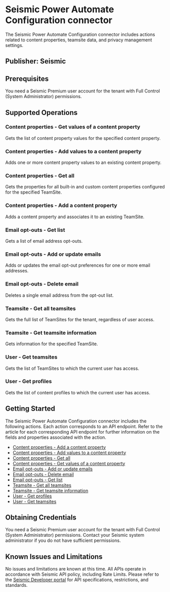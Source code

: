 # Seismic Power Automate Configuration connector
The Seismic Power Automate Configuration connector includes actions related to content properties, teamsite data, and privacy management settings.

## Publisher: Seismic​

## Prerequisites
You need a Seismic Premium user account for the tenant with Full Control (System Administrator) permissions.

## Supported Operations

### Content properties - Get values of a content property
Gets the list of content property values for the specified content property.

### Content properties - Add values to a content property
Adds one or more content property values to an existing content property.

### Content properties - Get all
Gets the properties for all built-in and custom content properties configured for the specified TeamSite.

### Content properties - Add a content property
Adds a content property and associates it to an existing TeamSite.

### Email opt-outs - Get list
Gets a list of email address opt-outs.

### Email opt-outs - Add or update emails
Adds or updates the email opt-out preferences for one or more email addresses.

### Email opt-outs - Delete email
Deletes a single email address from the opt-out list.

### Teamsite - Get all teamsites
Gets the full list of TeamSites for the tenant, regardless of user access.

### Teamsite - Get teamsite information
Gets information for the specified TeamSite.

### User - Get teamsites
Gets the list of TeamSites to which the current user has access.

### User - Get profiles
Gets the list of content profiles to which the current user has access.

## Getting Started
The Seismic Power Automate Configuration connector includes the following actions. Each action corresponds to an API endpoint. Refer to the article for each corresponding API endpoint for further information on the fields and properties associated with the action.

* [Content properties - Add a content property](https://developer.seismic.com/seismicsoftware/reference/seismiccontentpropertiesaddacontentproperty)
* [Content properties - Add values to a content property](https://developer.seismic.com/seismicsoftware/reference/seismiccontentpropertiesaddoneormorecontentpropertyvalues)
* [Content properties - Get all](https://developer.seismic.com/seismicsoftware/reference/seismiccontentpropertiesgetcontentproperties)
* [Content properties - Get values of a content property](https://developer.seismic.com/seismicsoftware/reference/seismiccontentpropertiesgetcontentpropertyvalues)
* [Email opt-outs - Add or update emails](https://developer.seismic.com/seismicsoftware/reference/seismicprivacymanagementaddorupdateoneormoreemailsintheoptoutlist)
* [Email opt-outs - Delete email](https://developer.seismic.com/seismicsoftware/reference/seismicprivacymanagementdeleteanemailfromtheoptoutlist)
* [Email opt-outs - Get list](https://developer.seismic.com/seismicsoftware/reference/seismicprivacymanagementgetemailoptoutlist)
* [Teamsite - Get all teamsites](https://developer.seismic.com/seismicsoftware/reference/seismicteamsitesgetalistofallteamsites)
* [Teamsite - Get teamsite information](https://developer.seismic.com/seismicsoftware/reference/seismicteamsitesgetinformationforaspecificteamsite)
* [User - Get profiles](https://developer.seismic.com/seismicsoftware/reference/seismicusersgetlistofmyassignedprofiles)
* [User - Get teamsites](https://developer.seismic.com/seismicsoftware/reference/seismicusersgetmyassignedteamsites)

## Obtaining Credentials
You need a Seismic Premium user account for the tenant with Full Control (System Administrator) permissions. Contact your Seismic system administrator if you do not have sufficient permissions.

## Known Issues and Limitations
No issues and limitations are known at this time. All APIs operate in accordance with Seismic API policy, including Rate Limits. Please refer to the [Seismic Developer portal](https://developer.seismic.com/) for API specifications, restrictions, and standards.
